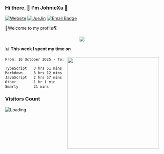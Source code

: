 ### Hi there. 👋 I'm JohnieXu :lemon:

[![Website](https://img.shields.io/badge/-Website-c14438?style=flat-square&logo=w&logoColor=white)](https://johniexu.github.io/)
[![JueJin](https://img.shields.io/badge/-JueJin-c14438?style=flat-square&logo=j&logoColor=white)](https://juejin.cn/user/2277843822444958)
[![Email Badge](https://img.shields.io/badge/-Email-c14438?style=flat-square&logo=Email&logoColor=white&link=mailto:281910378@qq.com)](mailto:281910378@qq.com)

🚀Welcome to my profile🌎

<center>
<img align='center' src="https://images.unsplash.com/photo-1690689636978-90d0f3592791?ixlib=rb-4.0.3&ixid=M3wxMjA3fDB8MHxwaG90by1wYWdlfHx8fGVufDB8fHx8fA%3D%3D&auto=format&fit=crop&w=2070&q=80">
</center>

📊 **This week I spent my time on**

<img align='right' width="300" src="https://github-readme-stats.vercel.app/api?username=JohnieXu&show_icons=true&title_color=fff&icon_color=79ff97&text_color=9f9f9f&bg_color=151515&count_private=true">

<!--START_SECTION:waka-->

```txt
From: 16 October 2025 - To: 23 October 2025

TypeScript   3 hrs 51 mins   ███████▓░░░░░░░░░░░░░░░░░   30.77 %
Markdown     3 hrs 12 mins   ██████▒░░░░░░░░░░░░░░░░░░   25.68 %
JavaScript   2 hrs 57 mins   ██████░░░░░░░░░░░░░░░░░░░   23.57 %
Other        1 hr 1 min      ██░░░░░░░░░░░░░░░░░░░░░░░   08.20 %
Smarty       21 mins         ▓░░░░░░░░░░░░░░░░░░░░░░░░   02.82 %
```

<!--END_SECTION:waka-->

### Visitors Count
<img align="left" src = "https://profile-counter.deno.dev/JohnieXu/count.svg" alt ="Loading">

